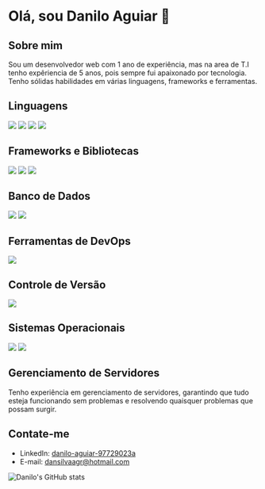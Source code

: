 # Olá, sou Danilo Aguiar 👋

## Sobre mim
Sou um desenvolvedor web com 1 ano de experiência, mas na area de T.I tenho expêriencia de 5 anos, pois sempre fui apaixonado por tecnologia. Tenho sólidas habilidades em várias linguagens, frameworks e ferramentas.

## Linguagens
![](https://img.shields.io/badge/Code-JavaScript-informational?style=flat&logo=javascript&logoColor=white&color=2bbc8a)
![](https://img.shields.io/badge/Code-PHP-informational?style=flat&logo=php&logoColor=white&color=2bbc8a)
![](https://img.shields.io/badge/Code-HTML-informational?style=flat&logo=html5&logoColor=white&color=2bbc8a)
![](https://img.shields.io/badge/Style-CSS-informational?style=flat&logo=css3&logoColor=white&color=2bbc8a)

## Frameworks e Bibliotecas
![](https://img.shields.io/badge/Code-React-informational?style=flat&logo=react&logoColor=white&color=2bbc8a)
![](https://img.shields.io/badge/Code-Node.js-informational?style=flat&logo=node.js&logoColor=white&color=2bbc8a)
![](https://img.shields.io/badge/Code-JQuery-informational?style=flat&logo=jquery&logoColor=white&color=2bbc8a)

## Banco de Dados
![](https://img.shields.io/badge/DB-MySQL-informational?style=flat&logo=mysql&logoColor=white&color=2bbc8a)
![](https://img.shields.io/badge/DB-MariaDB-informational?style=flat&logo=mariadb&logoColor=white&color=2bbc8a)

## Ferramentas de DevOps
![](https://img.shields.io/badge/Tool-Docker-informational?style=flat&logo=docker&logoColor=white&color=2bbc8a)

## Controle de Versão
![](https://img.shields.io/badge/Tool-GitHub-informational?style=flat&logo=github&logoColor=white&color=2bbc8a)

## Sistemas Operacionais
![](https://img.shields.io/badge/OS-Windows-informational?style=flat&logo=windows&logoColor=white&color=2bbc8a)
![](https://img.shields.io/badge/OS-Linux-informational?style=flat&logo=linux&logoColor=white&color=2bbc8a)

## Gerenciamento de Servidores
Tenho experiência em gerenciamento de servidores, garantindo que tudo esteja funcionando sem problemas e resolvendo quaisquer problemas que possam surgir.

## Contate-me
- LinkedIn: [danilo-aguiar-97729023a](https://www.linkedin.com/in/danilo-aguiar-97729023a/)
- E-mail: dansilvaagr@hotmail.com

![Danilo's GitHub stats](https://github-readme-stats.vercel.app/api?username=zYasuo&show_icons=true&theme=tokyonight)
